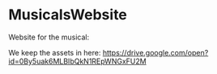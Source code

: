 # MusicalsWebsite

Website for the musical:

We keep the assets in here:
https://drive.google.com/open?id=0By5uak6MLBIbQkN1REpWNGxFU2M
